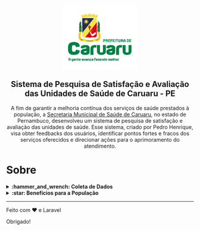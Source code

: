 <p align="center">
 <img width="200px" src="https://github.com/pedrongomes27/Avaliacoes-da-Saude/blob/main/public/assets/img/readme-pref.png" align="center" alt="Sistema de Avaliações" />
 <h2 align="center">Sistema de Pesquisa de Satisfação e Avaliação das Unidades de Saúde de Caruaru - PE</h2>
 <p align="center">A fim de garantir a melhoria contínua dos serviços de saúde prestados à população, a <a href="https://saude.caruaru.pe.gov.br/">Secretaria Municipal de Saúde de Caruaru</a>, no estado de Pernambuco, desenvolveu um sistema de pesquisa de satisfação e avaliação das unidades de saúde. Esse sistema, criado por Pedro Henrique, visa obter feedbacks dos usuários, identificar pontos fortes e fracos dos serviços oferecidos e direcionar ações para o aprimoramento do atendimento. </p>
</p>

# Sobre

<details>
    <summary><b>:hammer_and_wrench: Coleta de Dados</b></summary>
    <br>O sistema de pesquisa de satisfação foi projetado para ser acessível e abrangente. Por meio de questionários online disponibilizados aos usuários das unidades de saúde, são coletadas informações relevantes sobre a experiência do paciente. Os questionários englobam aspectos como tempo de espera, qualidade do atendimento médico, disponibilidade de medicamentos, limpeza das instalações, entre outros. Além disso, são fornecidas opções para que os pacientes expressem suas sugestões e críticas construtivas.</br>
    
</details>


<details>
    <summary><b>:star: Benefícios para a População</b></summary>
    <br>O sistema de pesquisa de satisfação e avaliação das unidades de saúde de Caruaru traz benefícios significativos para a população. Ao possibilitar que os usuários expressem suas opiniões, ele promove a participação ativa dos cidadãos na melhoria dos serviços de saúde. Além disso, as ações corretivas implementadas a partir dos resultados das pesquisas visam garantir um atendimento mais eficiente, humanizado e de qualidade, contribuindo para a promoção da saúde e bem-estar da comunidade.
    </br>
    
</details>

---

Feito com :heart: e Laravel

Obrigado!
